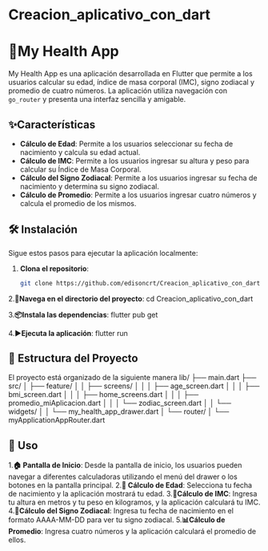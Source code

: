 # Creacion_aplicativo_con_dart
# 🚀My Health App

My Health App es una aplicación desarrollada en Flutter que permite a los usuarios calcular su edad, índice de masa corporal (IMC), signo zodiacal y promedio de cuatro números. La aplicación utiliza navegación con `go_router` y presenta una interfaz sencilla y amigable.

## ✨Características

- **Cálculo de Edad**: Permite a los usuarios seleccionar su fecha de nacimiento y calcula su edad actual.
- **Cálculo de IMC**: Permite a los usuarios ingresar su altura y peso para calcular su Índice de Masa Corporal.
- **Cálculo del Signo Zodiacal**: Permite a los usuarios ingresar su fecha de nacimiento y determina su signo zodiacal.
- **Cálculo de Promedio**: Permite a los usuarios ingresar cuatro números y calcula el promedio de los mismos.

## 🛠 Instalación

Sigue estos pasos para ejecutar la aplicación localmente:

1. **Clona el repositorio**:
   ```sh
   git clone https://github.com/edisoncrt/Creacion_aplicativo_con_dart.git

2.**📂Navega en el directorio del proyecto**:
   cd Creacion_aplicativo_con_dart

3.**📦Instala las dependencias**:
flutter pub get

4.**▶️Ejecuta la aplicación**:
flutter run

## 📂 Estructura del Proyecto
El proyecto está organizado de la siguiente manera
lib/
├── main.dart
├── src/
│   ├── feature/
│   │   ├── screens/
│   │   │   ├── age_screen.dart
│   │   │   ├── bmi_screen.dart
│   │   │   ├── home_screens.dart
│   │   │   ├── promedio_miAplicacion.dart
│   │   │   └── zodiac_screen.dart
│   │   └── widgets/
│   │       └── my_health_app_drawer.dart
│   └── router/
│       └── myApplicationAppRouter.dart

## 📱 Uso
1.**🏠 Pantalla de Inicio**: Desde la pantalla de inicio, los usuarios pueden navegar a diferentes calculadoras utilizando el menú del drawer o los botones en la pantalla principal.
2.**🎂 Cálculo de Edad**: Selecciona tu fecha de nacimiento y la aplicación mostrará tu edad.
3.**🧮Cálculo de IMC**: Ingresa tu altura en metros y tu peso en kilogramos, y la aplicación calculará tu IMC.
4.**🔮Cálculo del Signo Zodiacal**: Ingresa tu fecha de nacimiento en el formato AAAA-MM-DD para ver tu signo zodiacal.
5.**📊Cálculo de Promedio**: Ingresa cuatro números y la aplicación calculará el promedio de ellos.
